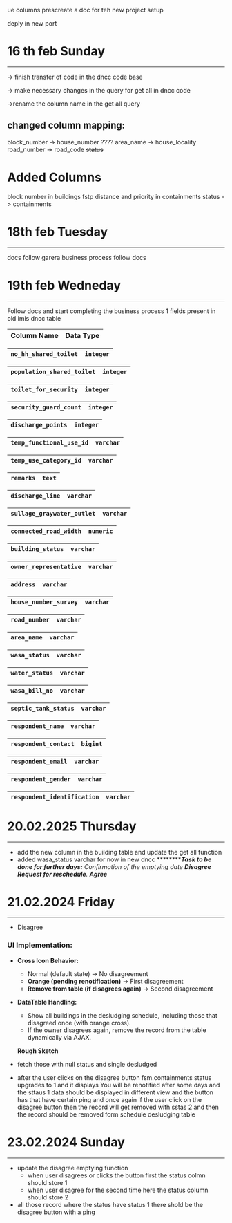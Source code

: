 ue columns prescreate a doc for teh new project setup

deply in new port

# 16 th feb Sunday

---

-> finish transfer of code in the dncc code base

-> make necessary changes in the query for get all in dncc code

->rename the column name in the get all query

## changed column mapping:

block_number -> house_number ????
area_name -> house_locality
road_number -> road_code
~~status~~

# Added Columns

block number in buildings
fstp distance and priority in containments
status -> containments

# 18th feb Tuesday

---

docs follow garera business process follow docs

# 19th feb Wedneday

---

Follow docs and start completing the business process 1
fields present in old imis dncc table

| **Column Name** | **Data Type** |
| --------------------- | ------------------- |

| `no_hh_shared_toilet` | `integer` |
| ----------------------- | ----------- |

| `population_shared_toilet` | `integer` |
| ---------------------------- | ----------- |

| `toilet_for_security` | `integer` |
| ----------------------- | ----------- |

| `security_guard_count` | `integer` |
| ------------------------ | ----------- |

| `discharge_points` | `integer` |
| -------------------- | ----------- |

| `temp_functional_use_id` | `varchar` |
| -------------------------- | ----------- |

| `temp_use_category_id` | `varchar` |
| ------------------------ | ----------- |

| `remarks` | `text` |
| ----------- | -------- |

| `discharge_line` | `varchar` |
| ------------------ | ----------- |

| `sullage_graywater_outlet` | `varchar` |
| ---------------------------- | ----------- |

| `connected_road_width` | `numeric` |
| ------------------------ | ----------- |

| `building_status` | `varchar` |
| ------------------- | ----------- |

| `owner_representative` | `varchar` |
| ------------------------ | ----------- |

| `address` | `varchar` |
| ----------- | ----------- |

| `house_number_survey` | `varchar` |
| ----------------------- | ----------- |

| `road_number` | `varchar` |
| --------------- | ----------- |

| `area_name` | `varchar` |
| ------------- | ----------- |

| `wasa_status` | `varchar` |
| --------------- | ----------- |

| `water_status` | `varchar` |
| ---------------- | ----------- |

| `wasa_bill_no` | `varchar` |
| ---------------- | ----------- |

| `septic_tank_status` | `varchar` |
| ---------------------- | ----------- |

| `respondent_name` | `varchar` |
| ------------------- | ----------- |

| `respondent_contact` | `bigint` |
| ---------------------- | ---------- |

| `respondent_email` | `varchar` |
| -------------------- | ----------- |

| `respondent_gender` | `varchar` |
| --------------------- | ----------- |

| `respondent_identification` | `varchar` |
| ----------------------------- | ----------- |

# 20.02.2025 Thursday

---

- add the new column in the building table and update the get all function
- added wasa_status varchar for now in new dncc
  ************Task to be done for further days:**
  *Confirmation of the emptying date*
  ***Disagree*
  *Request for reschedule****.
  ****Agree*****

# 21.02.2024 Friday

---

- Disagree

### **UI Implementation:**

* **Cross Icon Behavior:**

  * Normal (default state) → No disagreement
  * **Orange (pending renotification)** → First disagreement
  * **Remove from table (if disagrees again)** → Second disagreement
* **DataTable Handling:**

  * Show all buildings in the desludging schedule, including those that disagreed once (with orange cross).
  * If the owner disagrees again, remove the record from the table dynamically via AJAX.

  **Rough Sketch**
* fetch those with null status and single desludged
* after the user clicks on the disagree button fsm.containments status upgrades to 1 and it displays You will be renotified after some days and the sttaus 1 data should be displayed in different view and the button has that have certain  ping and once again if the user click on the disagree button then the record will get removed with sstas 2 and then the record should be removed form schedule desludging table

# 23.02.2024 Sunday

---

- update the disagree emptying function
  - when user disagrees or clicks the button first the status colmn should store 1
  - when user disagree for the second time here the status column should store 2
- all those record where the status have status 1 there shold be the disagree button with a ping
